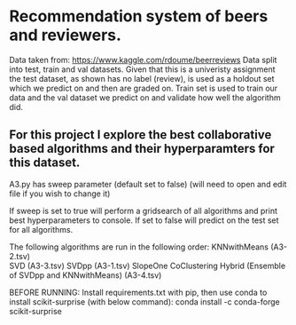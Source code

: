 # Recommendation system of beers and reviewers. 
Data taken from:
https://www.kaggle.com/rdoume/beerreviews
Data split into test, train and val datasets. Given that this is a univeristy assignment the test dataset, as shown has no label (review), is used as a holdout set which we predict on and then are graded on.
Train set is used to train our data and the val dataset we predict on and validate how well the algorithm did. 


## For this project I explore the best collaborative based algorithms and their hyperparamters for this dataset.

A3.py has sweep parameter (default set to false) (will need to open and edit file if you wish to change it)

If sweep is set to true will perform a gridsearch of all algorithms and print best hyperparameters to console.
If set to false will predict on the test set for all algorithms.


The following algorithms are run in the following order:
KNNwithMeans (A3-2.tsv)					
SVD (A3-3.tsv)
SVDpp (A3-1.tsv)
SlopeOne
CoClustering
Hybrid (Ensemble of SVDpp and KNNwithMeans) (A3-4.tsv)

BEFORE RUNNING:
Install requirements.txt with pip, then use conda to install scikit-surprise (with below command):
conda install -c conda-forge scikit-surprise
